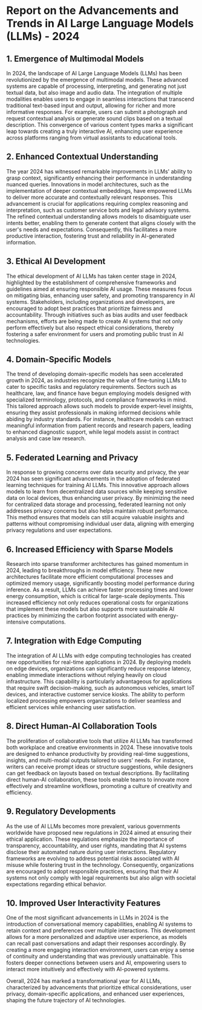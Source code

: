 # Report on the Advancements and Trends in AI Large Language Models (LLMs) - 2024

## 1. Emergence of Multimodal Models
In 2024, the landscape of AI Large Language Models (LLMs) has been revolutionized by the emergence of multimodal models. These advanced systems are capable of processing, interpreting, and generating not just textual data, but also image and audio data. The integration of multiple modalities enables users to engage in seamless interactions that transcend traditional text-based input and output, allowing for richer and more informative responses. For example, users can submit a photograph and request contextual analysis or generate sound clips based on a textual description. This convergence of various content types marks a significant leap towards creating a truly interactive AI, enhancing user experience across platforms ranging from virtual assistants to educational tools.

## 2. Enhanced Contextual Understanding
The year 2024 has witnessed remarkable improvements in LLMs' ability to grasp context, significantly enhancing their performance in understanding nuanced queries. Innovations in model architectures, such as the implementation of deeper contextual embeddings, have empowered LLMs to deliver more accurate and contextually relevant responses. This advancement is crucial for applications requiring complex reasoning and interpretation, such as customer service bots and legal advisory systems. The refined contextual understanding allows models to disambiguate user intents better, enabling them to generate content that aligns closely with the user's needs and expectations. Consequently, this facilitates a more productive interaction, fostering trust and reliability in AI-generated information.

## 3. Ethical AI Development
The ethical development of AI LLMs has taken center stage in 2024, highlighted by the establishment of comprehensive frameworks and guidelines aimed at ensuring responsible AI usage. These measures focus on mitigating bias, enhancing user safety, and promoting transparency in AI systems. Stakeholders, including organizations and developers, are encouraged to adopt best practices that prioritize fairness and accountability. Through initiatives such as bias audits and user feedback mechanisms, efforts are being made to create AI systems that not only perform effectively but also respect ethical considerations, thereby fostering a safer environment for users and promoting public trust in AI technologies.

## 4. Domain-Specific Models
The trend of developing domain-specific models has seen accelerated growth in 2024, as industries recognize the value of fine-tuning LLMs to cater to specific tasks and regulatory requirements. Sectors such as healthcare, law, and finance have begun employing models designed with specialized terminology, protocols, and compliance frameworks in mind. This tailored approach allows such models to provide expert-level insights, ensuring they assist professionals in making informed decisions while abiding by industry standards. For instance, healthcare models can extract meaningful information from patient records and research papers, leading to enhanced diagnostic support, while legal models assist in contract analysis and case law research.

## 5. Federated Learning and Privacy
In response to growing concerns over data security and privacy, the year 2024 has seen significant advancements in the adoption of federated learning techniques for training AI LLMs. This innovative approach allows models to learn from decentralized data sources while keeping sensitive data on local devices, thus enhancing user privacy. By minimizing the need for centralized data storage and processing, federated learning not only addresses privacy concerns but also helps maintain robust performance. This method ensures that models can still acquire valuable insights and patterns without compromising individual user data, aligning with emerging privacy regulations and user expectations.

## 6. Increased Efficiency with Sparse Models
Research into sparse transformer architectures has gained momentum in 2024, leading to breakthroughs in model efficiency. These new architectures facilitate more efficient computational processes and optimized memory usage, significantly boosting model performance during inference. As a result, LLMs can achieve faster processing times and lower energy consumption, which is critical for large-scale deployments. This increased efficiency not only reduces operational costs for organizations that implement these models but also supports more sustainable AI practices by minimizing the carbon footprint associated with energy-intensive computations.

## 7. Integration with Edge Computing
The integration of AI LLMs with edge computing technologies has created new opportunities for real-time applications in 2024. By deploying models on edge devices, organizations can significantly reduce response latency, enabling immediate interactions without relying heavily on cloud infrastructure. This capability is particularly advantageous for applications that require swift decision-making, such as autonomous vehicles, smart IoT devices, and interactive customer service kiosks. The ability to perform localized processing empowers organizations to deliver seamless and efficient services while enhancing user satisfaction.

## 8. Direct Human-AI Collaboration Tools
The proliferation of collaborative tools that utilize AI LLMs has transformed both workplace and creative environments in 2024. These innovative tools are designed to enhance productivity by providing real-time suggestions, insights, and multi-modal outputs tailored to users' needs. For instance, writers can receive prompt ideas or structure suggestions, while designers can get feedback on layouts based on textual descriptions. By facilitating direct human-AI collaboration, these tools enable teams to innovate more effectively and streamline workflows, promoting a culture of creativity and efficiency.

## 9. Regulatory Developments
As the use of AI LLMs becomes more prevalent, various governments worldwide have proposed new regulations in 2024 aimed at ensuring their ethical application. These regulations emphasize the importance of transparency, accountability, and user rights, mandating that AI systems disclose their automated nature during user interactions. Regulatory frameworks are evolving to address potential risks associated with AI misuse while fostering trust in the technology. Consequently, organizations are encouraged to adopt responsible practices, ensuring that their AI systems not only comply with legal requirements but also align with societal expectations regarding ethical behavior.

## 10. Improved User Interactivity Features
One of the most significant advancements in LLMs in 2024 is the introduction of conversational memory capabilities, enabling AI systems to retain context and preferences over multiple interactions. This development allows for a more personalized and adaptive user experience, as models can recall past conversations and adapt their responses accordingly. By creating a more engaging interaction environment, users can enjoy a sense of continuity and understanding that was previously unattainable. This fosters deeper connections between users and AI, empowering users to interact more intuitively and effectively with AI-powered systems.

Overall, 2024 has marked a transformational year for AI LLMs, characterized by advancements that prioritize ethical considerations, user privacy, domain-specific applications, and enhanced user experiences, shaping the future trajectory of AI technologies.